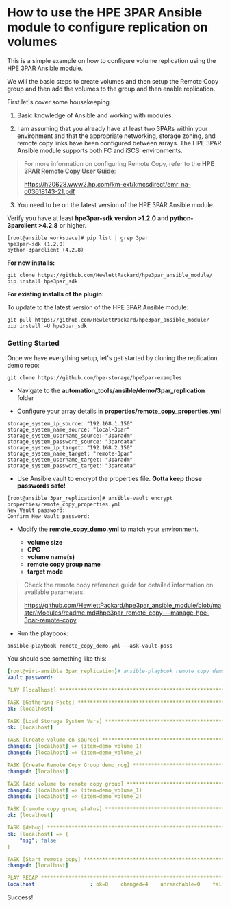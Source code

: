 # How to use the HPE 3PAR Ansible module to configure replication on volumes

This is a simple example on how to configure volume replication using the HPE 3PAR Ansible module.

We will the basic steps to create volumes and then setup the Remote Copy group and then add the volumes to the group and then enable replication.

First let's cover some housekeeping.

1. Basic knowledge of Ansible and working with modules.

2. I am assuming that you already have at least two 3PARs within your environment and that the appropriate networking, storage zoning, and remote copy links have been configured between arrays. The HPE 3PAR Ansible module supports both FC and iSCSI environments.

>For more information on configuring Remote Copy, refer to the **HPE 3PAR Remote Copy User Guide**:
>
>https://h20628.www2.hp.com/km-ext/kmcsdirect/emr_na-c03618143-21.pdf

3. You need to be on the latest version of the HPE 3PAR Ansible module.

Verify you have at least **hpe3par-sdk version >1.2.0** and **python-3parclient >4.2.8** or higher.
```
[root@ansible workspace]# pip list | grep 3par
hpe3par-sdk (1.2.0)
python-3parclient (4.2.8)
```

**For new installs:**
```
git clone https://github.com/HewlettPackard/hpe3par_ansible_module/
pip install hpe3par_sdk
```

**For existing installs of the plugin:**

To update to the latest version of the HPE 3PAR Ansible module:
```
git pull https://github.com/HewlettPackard/hpe3par_ansible_module/
pip install –U hpe3par_sdk
```

### Getting Started

Once we have everything setup, let's get started by cloning the replication demo repo:

```
git clone https://github.com/hpe-storage/hpe3par-examples
```


  * Navigate to the **automation_tools/ansible/demo/3par_replication** folder

  * Configure your array details in **properties/remote_copy_properties.yml**

```
storage_system_ip_source: "192.168.1.150"
storage_system_name_source: "local-3par"
storage_system_username_source: "3paradm"
storage_system_password_source: "3pardata"
storage_system_ip_target: "192.168.2.150"
storage_system_name_target: "remote-3par"
storage_system_username_target: "3paradm"
storage_system_password_target: "3pardata"
```

  * Use Ansible vault to encrypt the properties file. **Gotta keep those passwords safe!**

```
[root@ansible 3par_replication]# ansible-vault encrypt properties/remote_copy_properties.yml
New Vault password:
Confirm New Vault password:

```


  * Modify the **remote_copy_demo.yml** to match your environment.

    * **volume size**
    * **CPG**
    * **volume name(s)**
    * **remote copy group name**
    * **target mode**

>Check the remote copy reference guide for detailed information on available parameters.
>
>https://github.com/HewlettPackard/hpe3par_ansible_module/blob/master/Modules/readme.md#hpe3par_remote_copy---manage-hpe-3par-remote-copy

  * Run the playbook:

```
ansible-playbook remote_copy_demo.yml --ask-vault-pass
```

You should see something like this:

```yaml
[root@virt-ansible 3par_replication]# ansible-playbook remote_copy_demo.yml --ask-vault-pass
Vault password:

PLAY [localhost] ********************************************************************************

TASK [Gathering Facts] **************************************************************************
ok: [localhost]

TASK [Load Storage System Vars] *****************************************************************
ok: [localhost]

TASK [Create volume on source] ******************************************************************
changed: [localhost] => (item=demo_volume_1)
changed: [localhost] => (item=demo_volume_2)

TASK [Create Remote Copy Group demo_rcg] ********************************************************
changed: [localhost]

TASK [Add volume to remote copy group] **********************************************************
changed: [localhost] => (item=demo_volume_1)
changed: [localhost] => (item=demo_volume_2)

TASK [remote copy group status] *****************************************************************
ok: [localhost]

TASK [debug] ************************************************************************************
ok: [localhost] => {
    "msg": false
}

TASK [Start remote copy] ************************************************************************
changed: [localhost]

PLAY RECAP **************************************************************************************
localhost                  : ok=8    changed=4    unreachable=0    failed=0
```  

Success!
